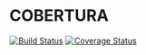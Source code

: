 # COBERTURA

[![Build Status](https://snap-ci.com/brasil-de-fato/cobertura/branch/master/build_image)](https://snap-ci.com/brasil-de-fato/cobertura/branch/master)
[![Coverage Status](https://coveralls.io/repos/brasil-de-fato/cobertura/badge.svg?branch=master)](https://coveralls.io/r/brasil-de-fato/cobertura?branch=master)
